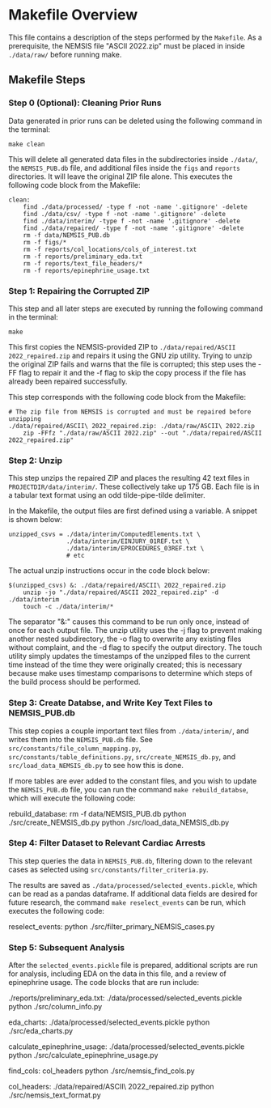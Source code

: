 # Makefile Overview

This file contains a description of the steps performed by the `Makefile`.
As a prerequisite, the NEMSIS file "ASCII 2022.zip" must be placed in inside `./data/raw/` before running make.

## Makefile Steps

### Step 0 (Optional): Cleaning Prior Runs

Data generated in prior runs can be deleted using the following command in the terminal:

`make clean`

This will delete all generated data files in the subdirectories inside `./data/`, the `NEMSIS_PUB.db` file, and additional files inside the `figs` and `reports` directories. It will leave the original ZIP file alone. This executes the following code block from the Makefile:

    clean:
    	find ./data/processed/ -type f -not -name '.gitignore' -delete
        find ./data/csv/ -type f -not -name '.gitignore' -delete
        find ./data/interim/ -type f -not -name '.gitignore' -delete
        find ./data/repaired/ -type f -not -name '.gitignore' -delete
        rm -f data/NEMSIS_PUB.db
        rm -f figs/*
        rm -f reports/col_locations/cols_of_interest.txt 
        rm -f reports/preliminary_eda.txt
        rm -f reports/text_file_headers/*
        rm -f reports/epinephrine_usage.txt

### Step 1: Repairing the Corrupted ZIP

This step and all later steps are executed by running the following command in the terminal:

`make`

This first copies the NEMSIS-provided ZIP to `./data/repaired/ASCII 2022_repaired.zip` and repairs it using the
GNU zip utility. Trying to unzip the original ZIP fails and warns that the file is corrupted; this step uses the -FF
flag to repair it and the -f flag to skip the copy process if the file has already been repaired successfully.

This step corresponds with the following code block from the Makefile:

    # The zip file from NEMSIS is corrupted and must be repaired before unzipping
    ./data/repaired/ASCII\ 2022_repaired.zip: ./data/raw/ASCII\ 2022.zip
    	zip -FFfz "./data/raw/ASCII 2022.zip" --out "./data/repaired/ASCII 2022_repaired.zip"

### Step 2: Unzip

This step unzips the repaired ZIP and places the resulting 42 text files in `PROJECTDIR/data/interim/`. These
collectively take up 175 GB. Each file is in a tabular text format using an odd tilde-pipe-tilde delimiter.

In the Makefile, the output files are first defined using a variable. A snippet is shown below:

    unzipped_csvs = ./data/interim/ComputedElements.txt \
                    ./data/interim/EINJURY_01REF.txt \
                    ./data/interim/EPROCEDURES_03REF.txt \
                    # etc

The actual unzip instructions occur in the code block below:

    $(unzipped_csvs) &: ./data/repaired/ASCII\ 2022_repaired.zip
    	unzip -jo "./data/repaired/ASCII 2022_repaired.zip" -d ./data/interim
    	touch -c ./data/interim/*

The separator "&:" causes this command to be run only once, instead of once for each output file. The unzip utility uses
the -j flag to prevent making another nested subdirectory, the -o flag to overwrite any existing files without
complaint, and the -d flag to specify the output directory. The touch utility simply updates the timestamps of the
unzipped files to the current time instead of the time they were originally created; this is necessary because make
uses timestamp comparisons to determine which steps of the build process should be performed.

### Step 3: Create Databse, and Write Key Text Files to NEMSIS_PUB.db

This step copies a couple important text files from `./data/interim/`, and writes them into the `NEMSIS_PUB.db` file. See `src/constants/file_column_mapping.py`, `src/constants/table_definitions.py`, `src/create_NEMSIS_db.py`, and `src/load_data_NEMSIS_db.py` to see how this is done. 

If more tables are ever added to the constant files, and you wish to update the `NEMSIS_PUB.db` file, you can run the command `make rebuild_databse`, which will execute the following code:

rebuild_database:
	rm -f data/NEMSIS_PUB.db
	python ./src/create_NEMSIS_db.py
	python ./src/load_data_NEMSIS_db.py

### Step 4: Filter Dataset to Relevant Cardiac Arrests

This step queries the data in `NEMSIS_PUB.db`, filtering down to the relevant cases as selected using `src/constants/filter_criteria.py`. 

The results are saved as `./data/processed/selected_events.pickle`, which can be read as a pandas dataframe. If additional data fields are desired for future research, the command `make reselect_events` can be run, which executes the following code:

reselect_events:
	python ./src/filter_primary_NEMSIS_cases.py

### Step 5: Subsequent Analysis

After the `selected_events.pickle` file is prepared, additional scripts are run for analysis, including EDA on the data in this file, and a review of epinephrine usage. The code blocks that are run include:

./reports/preliminary_eda.txt: ./data/processed/selected_events.pickle
	python ./src/column_info.py

eda_charts: ./data/processed/selected_events.pickle
	python ./src/eda_charts.py

calculate_epinephrine_usage: ./data/processed/selected_events.pickle
	python ./src/calculate_epinephrine_usage.py

find_cols: col_headers
	python ./src/nemsis_find_cols.py

col_headers: ./data/repaired/ASCII\ 2022_repaired.zip
	python ./src/nemsis_text_format.py